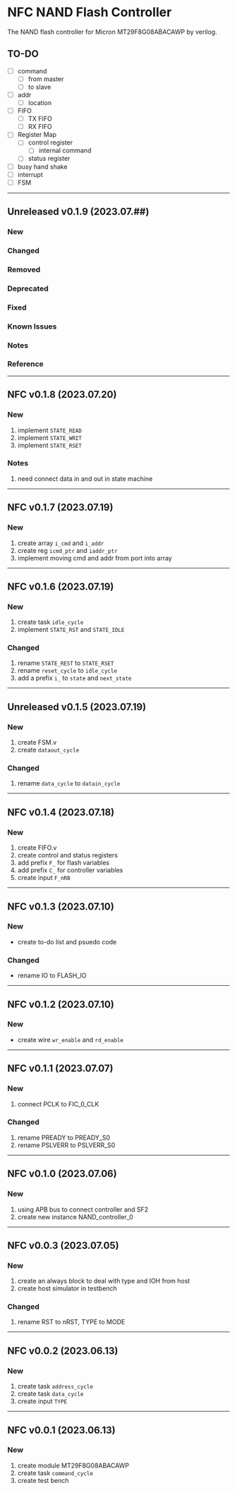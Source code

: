 # NFC NAND Flash Controller
The NAND flash controller for Micron MT29F8G08ABACAWP by verilog.


## TO-DO
- [ ] command
  - [ ] from master
  - [ ] to slave
- [ ] addr
  - [ ] location
- [ ] FIFO 
  - [ ] TX FIFO 
  - [ ] RX FIFO 
- [ ] Register Map
  - [ ] control register
    - [ ] internal command
  - [ ] status register
- [ ] busy hand shake
- [ ] interrupt
- [ ] FSM

-----------------------------------
## Unreleased v0.1.9 (2023.07.##)
### New
### Changed
### Removed
### Deprecated
### Fixed
### Known Issues
### Notes
### Reference

-----------------------------------
## NFC v0.1.8 (2023.07.20)
### New
1. implement `STATE_READ`
2. implement `STATE_WRIT`
3. implement `STATE_RSET`
### Notes
1. need connect data in and out in state machine


-----------------------------------
## NFC v0.1.7 (2023.07.19)
### New
1. create array `i_cmd` and `i_addr`
2. create reg `icmd_ptr` and `iaddr_ptr`
3. implement moving cmd and addr from port into array


-----------------------------------
## NFC v0.1.6 (2023.07.19)
### New
1. create task `idle_cycle`
2. implement `STATE_RST` and `STATE_IDLE`
### Changed
1. rename `STATE_REST` to `STATE_RSET`
2. rename `reset_cycle` to `idle_cycle`
3. add a prefix `i_` to `state` and `next_state`


-----------------------------------
## Unreleased v0.1.5 (2023.07.19)
### New
1. create FSM.v
2. create `dataout_cycle`
### Changed
1. rename `data_cycle` to `datain_cycle`


-----------------------------------
## NFC v0.1.4 (2023.07.18)
### New
1. create FIFO.v
2.  create control and status registers
3. add prefix `F_` for flash variables
4. add prefix `C_` for controller variables
5. create input `F_nRB`


-----------------------------------
## NFC v0.1.3 (2023.07.10)
### New
- create to-do list and psuedo code
### Changed
- rename IO to FLASH_IO


-----------------------------------
## NFC v0.1.2 (2023.07.10)
### New
- create wire `wr_enable` and `rd_enable`

-----------------------------------
## NFC v0.1.1 (2023.07.07)
### New
1. connect PCLK to FIC_0_CLK
### Changed
1. rename PREADY to PREADY_S0
2. rename PSLVERR to PSLVERR_S0


-----------------------------------
## NFC v0.1.0 (2023.07.06)
### New
1. using APB bus to connect controller and SF2
2. create new instance NAND_controller_0
   

-----------------------------------
## NFC v0.0.3 (2023.07.05)
### New
1. create an always block to deal with type and IOH from host
2. create host simulator in testbench
### Changed
1. rename RST to nRST, TYPE to MODE


-----------------------------------
## NFC v0.0.2 (2023.06.13)
### New
1. create task `address_cycle`
2. create task `data_cycle`
3. create input `TYPE`


-----------------------------------
## NFC v0.0.1 (2023.06.13)
### New
1. create module MT29F8G08ABACAWP
2. create task `command_cycle`
3. create test bench